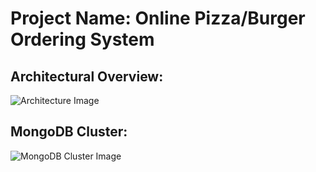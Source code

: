 # Project Name: Online Pizza/Burger Ordering System

## Architectural Overview:
![Architecture Image](https://github.com/nguyensjsu/fa18-281-code-monks/blob/master/Documentation/Online%20Burger%20System%20Architecture.png)

## MongoDB Cluster:
![MongoDB Cluster Image](https://github.com/nguyensjsu/fa18-281-code-monks/blob/master/Documentation/MongoDB%20Cluster%20Diagram.png)
